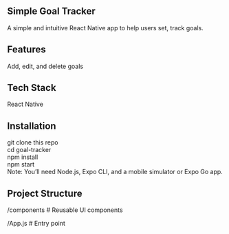 ## Simple Goal Tracker<br/>
A simple and intuitive React Native app to help users set, track goals.<br/>

## Features<br/>
Add, edit, and delete goals<br/>

## Tech Stack<br/>
React Native<br/>

## Installation<br/>
git clone this repo<br/>
cd goal-tracker<br/>
npm install<br/>
npm start<br/>
Note: You’ll need Node.js, Expo CLI, and a mobile simulator or Expo Go app.<br/>

## Project Structure <br/>

/components      # Reusable UI components <br/>
 
/App.js          # Entry point  

